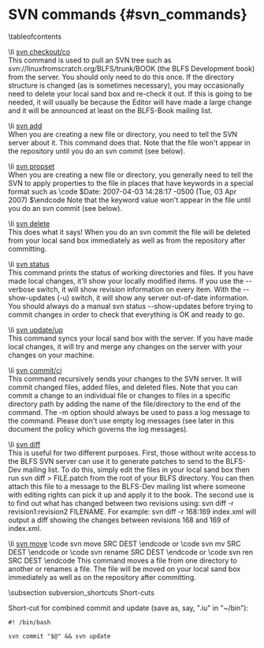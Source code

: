 SVN commands    {#svn_commands}
============

\tableofcontents

\li [svn checkout/co](http://svnbook.red-bean.com/nightly/en/svn.ref.svn.c.checkout.html) <br> This command is used to pull an SVN tree such as svn://linuxfromscratch.org/BLFS/trunk/BOOK (the BLFS Development book) from the server. You should only need to do this once. If the directory structure is changed (as is sometimes necessary), you may occasionally need to delete your local sand box and re-check it out. If this is going to be needed, it will usually be because the Editor will have made a large change and it will be announced at least on the BLFS-Book mailing list.

\li [svn add](http://svnbook.red-bean.com/nightly/en/svn.ref.svn.c.add.html) <br> When you are creating a new file or directory, you need to tell the SVN server about it. This command does that. Note that the file won't appear in the repository until you do an svn commit (see below).

\li [svn propset](http://svnbook.red-bean.com/nightly/en/svn.ref.svn.c.propset.html) <br> When you are creating a new file or directory, you generally need to tell the SVN to apply properties to the file in places that have keywords in a special format such as \code $Date: 2007-04-03 14:28:17 -0500 (Tue, 03 Apr 2007) $\endcode Note that the keyword value won't appear in the file until you do an svn commit (see below).

\li [svn delete](http://svnbook.red-bean.com/nightly/en/svn.ref.svn.c.delete.html) <br> This does what it says! When you do an svn commit the file will be deleted from your local sand box immediately as well as from the repository after committing.

\li [svn status](http://svnbook.red-bean.com/nightly/en/svn.ref.svn.c.status.html) <br> This command prints the status of working directories and files. If you have made local changes, it'll show your locally modified items. If you use the --verbose switch, it will show revision information on every item. With the --show-updates (-u) switch, it will show any server out-of-date information. <br> You should always do a manual svn status --show-updates before trying to commit changes in order to check that everything is OK and ready to go.

\li [svn update/up](http://svnbook.red-bean.com/nightly/en/svn.ref.svn.c.update.html) <br> This command syncs your local sand box with the server. If you have made local changes, it will try and merge any changes on the server with your changes on your machine.

\li [svn commit/ci](http://svnbook.red-bean.com/nightly/en/svn.ref.svn.c.commit.html) <br> This command recursively sends your changes to the SVN server. It will commit changed files, added files, and deleted files. Note that you can commit a change to an individual file or changes to files in a specific directory path by adding the name of the file/directory to the end of the command. The -m option should always be used to pass a log message to the command. Please don't use empty log messages (see later in this document the policy which governs the log messages).

\li [svn diff](http://svnbook.red-bean.com/nightly/en/svn.ref.svn.c.diff.html) <br> This is useful for two different purposes. First, those without write access to the BLFS SVN server can use it to generate patches to send to the BLFS-Dev mailing list. To do this, simply edit the files in your local sand box then run svn diff > FILE.patch from the root of your BLFS directory. You can then attach this file to a message to the BLFS-Dev mailing list where someone with editing rights can pick it up and apply it to the book. The second use is to find out what has changed between two revisions using: svn diff -r revision1:revision2 FILENAME. For example: svn diff -r 168:169 index.xml will output a diff showing the changes between revisions 168 and 169 of index.xml.

\li [svn move](http://svnbook.red-bean.com/nightly/en/svn.ref.svn.c.move.html) \code svn move SRC DEST \endcode or \code svn mv SRC DEST \endcode or \code svn rename SRC DEST \endcode or \code svn ren SRC DEST \endcode This command moves a file from one directory to another or renames a file. The file will be moved on your local sand box immediately as well as on the repository after committing.

\subsection subversion_shortcuts Short-cuts

Short-cut for combined commit and update (save as, say, ".iu" in "~/bin"):

~~~~
#! /bin/bash

svn commit "$@" && svn update
~~~~

